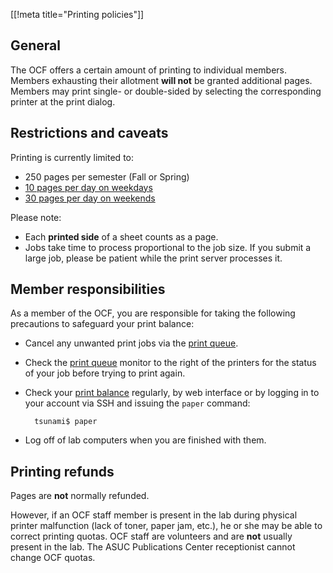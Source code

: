 [[!meta title="Printing policies"]]

## General

The OCF offers a certain amount of printing to individual members. Members exhausting their allotment **will not** be granted additional pages. Members may print single- or double-sided by selecting the corresponding printer at the print dialog.

## Restrictions and caveats

Printing is currently limited to:

 * 250 pages per semester (Fall or Spring)
 * [10 pages per day on weekdays](http://status.ocf.berkeley.edu/2013/10/printing-service-changes.html)
 * [30 pages per day on weekends](http://status.ocf.berkeley.edu/2013/02/printing-daily-quota.html)

Please note:

 * Each **printed side** of a sheet counts as a page.
 * Jobs take time to process proportional to the job size.  If you submit a large job, please be patient while the print server processes it.

## Member responsibilities

As a member of the OCF, you are responsible for taking the following precautions to safeguard your print balance:

* Cancel any unwanted print jobs via the [print queue](https://printhost.ocf.berkeley.edu:631/jobs/).
* Check the [print queue](https://printhost.ocf.berkeley.edu:631/jobs/) monitor to the right of the printers for the status of your job before trying to print again.
* Check your [print balance](https://accounts.ocf.berkeley.edu/commands) regularly, by web interface or by logging in to your account via SSH and issuing the `paper` command:

        tsunami$ paper

* Log off of lab computers when you are finished with them.

## Printing refunds

Pages are **not** normally refunded.

However, if an OCF staff member is present in the lab during physical printer malfunction (lack of toner, paper jam, etc.), he or she may be able to correct printing quotas. OCF staff are volunteers and are **not** usually present in the lab. The ASUC Publications Center receptionist cannot change OCF quotas.
